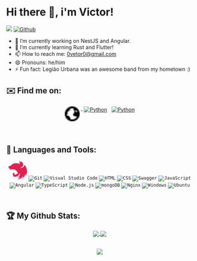 # Hi there 👋, i'm Victor!

![](https://visitor-badge.laobi.icu/badge?page_id=vitusan.vitusan)
[![Github](https://img.shields.io/github/followers/vitusan?label=Follow&style=social)](https://github.com/vitusan)

- 🔭 I’m currently working on NestJS and Angular.
- 🌱 I’m currently learning Rust and Flutter!
- 📫 How to reach me: 0vetor0@gmail.com
- 😄 Pronouns: he/him
- ⚡ Fun fact: Legião Urbana was an awesome band from my hometown :)

## ✉️ Find me on:

<p align="center">
 <a href="https://vitusan.github.io/my-portifolio/" target="_blank" rel="noopener noreferrer"> <img src="https://raw.githubusercontent.com/iconic/open-iconic/master/svg/globe.svg" alt="Python" height="40" style="vertical-align:top; margin:4px"> </a>
 <a href="https://www.linkedin.com/in/vitusan-li/" target="_blank" rel="noopener noreferrer"> <img src="https://cdn.jsdelivr.net/npm/simple-icons@v3/icons/linkedin.svg" alt="Python" height="40" style="vertical-align:top; margin:4px"></a>
 <a href="mailto:0vetor0@gmail.com"> <img src="https://cdn.jsdelivr.net/npm/simple-icons@v3/icons/gmail.svg" alt="Python" height="40" style="vertical-align:top; margin:4px"></a>
</p>

<br />

## 🧰 Languages and Tools:

<div align="center">
	<code><img height="50" src="https://raw.githubusercontent.com/devicons/devicon/master/icons/nestjs/nestjs-plain.svg" alt="NestJS" title="NestJS" /></code>
	<code><img height="50" src="https://user-images.githubusercontent.com/25181517/192108372-f71d70ac-7ae6-4c0d-8395-51d8870c2ef0.png" alt="Git" title="Git" /></code>
	<code><img height="50" src="https://user-images.githubusercontent.com/25181517/192108891-d86b6220-e232-423a-bf5f-90903e6887c3.png" alt="Visual Studio Code" title="Visual Studio Code" /></code>
	<code><img height="50" src="https://user-images.githubusercontent.com/25181517/192158954-f88b5814-d510-4564-b285-dff7d6400dad.png" alt="HTML" title="HTML" /></code>
	<code><img height="50" src="https://user-images.githubusercontent.com/25181517/183898674-75a4a1b1-f960-4ea9-abcb-637170a00a75.png" alt="CSS" title="CSS" /></code>
	<code><img height="50" src="https://user-images.githubusercontent.com/25181517/186711335-a3729606-5a78-4496-9a36-06efcc74f800.png" alt="Swagger" title="Swagger" /></code>
	<code><img height="50" src="https://user-images.githubusercontent.com/25181517/117447155-6a868a00-af3d-11eb-9cfe-245df15c9f3f.png" alt="JavaScript" title="JavaScript" /></code>
	<code><img height="50" src="https://user-images.githubusercontent.com/25181517/183890595-779a7e64-3f43-4634-bad2-eceef4e80268.png" alt="Angular" title="Angular" /></code>
	<code><img height="50" src="https://user-images.githubusercontent.com/25181517/183890598-19a0ac2d-e88a-4005-a8df-1ee36782fde1.png" alt="TypeScript" title="TypeScript" /></code>
	<code><img height="50" src="https://user-images.githubusercontent.com/25181517/183568594-85e280a7-0d7e-4d1a-9028-c8c2209e073c.png" alt="Node.js" title="Node.js" /></code>
	<code><img height="50" src="https://user-images.githubusercontent.com/25181517/182884177-d48a8579-2cd0-447a-b9a6-ffc7cb02560e.png" alt="mongoDB" title="mongoDB" /></code>
	<code><img height="50" src="https://user-images.githubusercontent.com/25181517/183345125-9a7cd2e6-6ad6-436f-8490-44c903bef84c.png" alt="Nginx" title="Nginx" /></code>
	<code><img height="50" src="https://user-images.githubusercontent.com/25181517/186884150-05e9ff6d-340e-4802-9533-2c3f02363ee3.png" alt="Windows" title="Windows" /></code>
	<code><img height="50" src="https://user-images.githubusercontent.com/25181517/186884153-99edc188-e4aa-4c84-91b0-e2df260ebc33.png" alt="Ubuntu" title="Ubuntu" /></code>
</div>

<img height="30" align="center" />

## :trophy: My Github Stats:

<div align="center">
<a href="https://github-readme-stats.vercel.app/api?username=vitusan&theme=tokyonight">
  <img align="center" src="https://github-readme-stats.vercel.app/api?username=vitusan&count_private=true&show_icons=true&theme=radical" />
</a>
<a href="https://github-readme-stats.vercel.app/api/top-langs/?username=vitusan&hide=php&theme=radical">
  <img align="center" src="https://github-readme-stats.vercel.app/api/top-langs/?username=vitusan&hide=php&theme=tokyonight" />
</a>
</div>

<img height="30" align="center" />

<div align="center">
	<a>
		<img align="center" src="http://github-readme-streak-stats.herokuapp.com?user=vitusan&theme=radical" />	
	</a>
</div>
